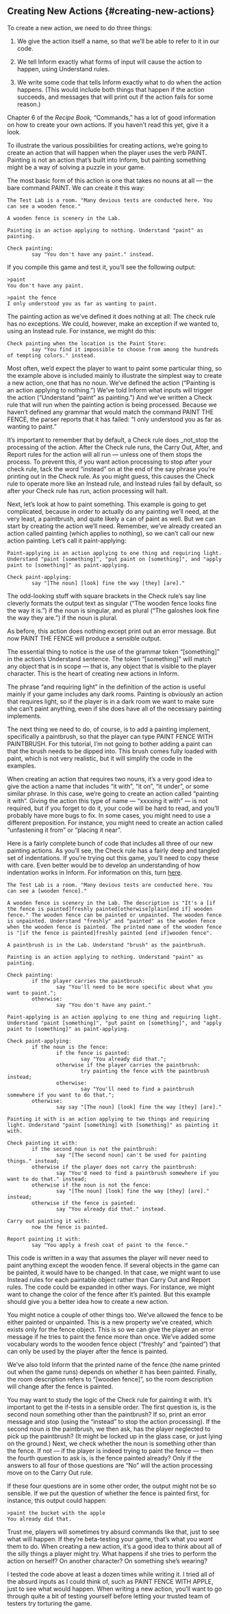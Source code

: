 ## Creating New Actions {#creating-new-actions}

To create a new action, we need to do three things:

1.  We give the action itself a name, so that we’ll be able to refer to it in our code.

2.  We tell Inform exactly what forms of input will cause the action to happen, using Understand rules.

3.  We write some code that tells Inform exactly what to do when the action happens. (This would include both things that happen if the action succeeds, and messages that will print out if the action fails for some reason.)

Chapter 6 of the _Recipe Book,_ “Commands,” has a lot of good information on how to create your own actions. If you haven’t read this yet, give it a look.

To illustrate the various possibilities for creating actions, we’re going to create an action that will happen when the player uses the verb PAINT. Painting is not an action that’s built into Inform, but painting something might be a way of solving a puzzle in your game.

The most basic form of this action is one that takes no nouns at all — the bare command PAINT. We can create it this way:

```inform7
The Test Lab is a room. "Many devious tests are conducted here. You can see a wooden fence."

A wooden fence is scenery in the Lab.

Painting is an action applying to nothing. Understand "paint" as painting.

Check painting:
        say "You don't have any paint." instead.
```

If you compile this game and test it, you’ll see the following output:

```
>paint
You don't have any paint.

>paint the fence
I only understood you as far as wanting to paint.
```

The painting action as we’ve defined it does nothing at all: The check rule has no exceptions. We could, however, make an exception if we wanted to, using an Instead rule. For instance, we might do this:

```inform7
Check painting when the location is the Paint Store:
        say "You find it impossible to choose from among the hundreds of tempting colors." instead.
```

Most often, we’d expect the player to want to paint some particular thing, so the example above is included mainly to illustrate the simplest way to create a new action, one that has no noun. We’ve defined the action (“Painting is an action applying to nothing.”) We’ve told Inform what inputs will trigger the action (“Understand “paint” as painting.”) And we’ve written a Check rule that will run when the painting action is being processed. Because we haven’t defined any grammar that would match the command PAINT THE FENCE, the parser reports that it has failed: “I only understood you as far as wanting to paint.”

It’s important to remember that by default, a Check rule does _not_stop the processing of the action. After the Check rule runs, the Carry Out, After, and Report rules for the action will all run — unless one of them stops the process. To prevent this, if you want action processing to stop after your check rule, tack the word “instead” on at the end of the say phrase you’re printing out in the Check rule. As you might guess, this causes the Check rule to operate more like an Instead rule, and Instead rules fail by default, so after your Check rule has run, action processing will halt.

Next, let’s look at how to paint something. This example is going to get complicated, because in order to actually do any painting we’ll need, at the very least, a paintbrush, and quite likely a can of paint as well. But we can start by creating the action we’ll need. Remember, we’ve already created an action called painting (which applies to nothing), so we can’t call our new action painting. Let’s call it paint-applying:

```inform7
Paint-applying is an action applying to one thing and requiring light. Understand "paint [something]", "put paint on [something]", and "apply paint to [something]" as paint-applying.

Check paint-applying:
        say "[The noun] [look] fine the way [they] [are]."
```

The odd-looking stuff with square brackets in the Check rule’s say line cleverly formats the output text as singular (“The wooden fence looks fine the way it is.”) if the noun is singular, and as plural (“The galoshes look fine the way they are.”) if the noun is plural.

As before, this action does nothing except print out an error message. But now PAINT THE FENCE will produce a sensible output.

The essential thing to notice is the use of the grammar token “[something]” in the action’s Understand sentence. The token “[something]” will match any object that is in scope — that is, any object that is visible to the player character. This is the heart of creating new actions in Inform.

The phrase “and requiring light” in the definition of the action is useful mainly if your game includes any dark rooms. Painting is obviously an action that requires light, so if the player is in a dark room we want to make sure she can’t paint anything, even if she does have all of the necessary painting implements.

The next thing we need to do, of course, is to add a painting implement, specifically a paintbrush, so that the player can type PAINT FENCE WITH PAINTBRUSH. For this tutorial, I’m not going to bother adding a paint can that the brush needs to be dipped into. This brush comes fully loaded with paint, which is not very realistic, but it will simplify the code in the examples.

When creating an action that requires two nouns, it’s a very good idea to give the action a name that includes “it with”, “it on”, “it under”, or some similar phrase. In this case, we’re going to create an action called “painting it with”. Giving the action this type of name — “xxxxing it with” — is not required, but if you forget to do it, your code will be hard to read, and you’ll probably have more bugs to fix. In some cases, you might need to use a different preposition. For instance, you might need to create an action called “unfastening it from” or “placing it near”.

Here is a fairly complete bunch of code that includes all three of our new painting actions. As you’ll see, the Check rule has a fairly deep and tangled set of indentations. If you’re trying out this game, you’ll need to copy these with care. Even better would be to develop an understanding of how indentation works in Inform. For information on this, turn [here](../chapter_9_phrasing_&_punctuation/indenting.md#indenting).

```inform7
The Test Lab is a room. "Many devious tests are conducted here. You can see a [wooden fence]."

A wooden fence is scenery in the Lab. The description is "It's a [if the fence is painted]freshly painted[otherwise]plain[end if] wooden fence." The wooden fence can be painted or unpainted. The wooden fence is unpainted. Understand "freshly" and "painted" as the wooden fence when the wooden fence is painted. The printed name of the wooden fence is "[if the fence is painted]freshly painted [end if]wooden fence".

A paintbrush is in the Lab. Understand "brush" as the paintbrush.

Painting is an action applying to nothing. Understand "paint" as painting.

Check painting:
        if the player carries the paintbrush:
                say "You'll need to be more specific about what you want to paint.";
        otherwise:
                say "You don't have any paint."

Paint-applying is an action applying to one thing and requiring light. Understand "paint [something]", "put paint on [something]", and "apply paint to [something]" as paint-applying.

Check paint-applying:
        if the noun is the fence:
                if the fence is painted:
                        say "You already did that.";
                otherwise if the player carries the paintbrush:
                        try painting the fence with the paintbrush instead;
                otherwise:
                        say "You'll need to find a paintbrush somewhere if you want to do that.";
        otherwise:
                say say "[The noun] [look] fine the way [they] [are]."

Painting it with is an action applying to two things and requiring light. Understand "paint [something] with [something]" as painting it with.

Check painting it with:
        if the second noun is not the paintbrush:
                say "[The second noun] can't be used for painting things." instead;
        otherwise if the player does not carry the paintbrush:
                say "You'd need to find a paintbrush somewhere if you want to do that." instead;
        otherwise if the noun is not the fence:
                say "[The noun] [look] fine the way [they] [are]." instead;
        otherwise if the fence is painted:
                say "You already did that." instead.

Carry out painting it with:
        now the fence is painted.

Report painting it with:
        say "You apply a fresh coat of paint to the fence."
```

This code is written in a way that assumes the player will never need to paint anything except the wooden fence. If several objects in the game can be painted, it would have to be changed. In that case, we might want to use Instead rules for each paintable object rather than Carry Out and Report rules. The code could be expanded in other ways. For instance, we might want to change the color of the fence after it’s painted. But this example should give you a better idea how to create a new action.

You might notice a couple of other things too. We’ve allowed the fence to be either painted or unpainted. This is a new property we’ve created, which exists only for the fence object. This is so we can give the player an error message if he tries to paint the fence more than once. We’ve added some vocabulary words to the wooden fence object (“freshly” and “painted”) that can only be used by the player after the fence is painted.

We’ve also told Inform that the printed name of the fence (the name printed out when the game runs) depends on whether it has been painted. Finally, the room description refers to “[wooden fence]”, so the room description will change after the fence is painted.

You may want to study the logic of the Check rule for painting it with. It’s important to get the if-tests in a sensible order. The first question is, is the second noun something other than the paintbrush? If so, print an error message and stop (using the “instead” to stop the action processing). If the second noun _is_ the paintbrush, we then ask, has the player neglected to pick up the paintbrush? (It might be locked up in the glass case, or just lying on the ground.) Next, we check whether the noun is something other than the fence. If not — if the player is indeed trying to paint the fence — then the fourth question to ask is, is the fence painted already? Only if the answers to all four of those questions are “No” will the action processing move on to the Carry Out rule.

If these four questions are in some other order, the output might not be so sensible. If we put the question of whether the fence is painted first, for instance, this output could happen:

```
>paint the bucket with the apple
You already did that.
```

Trust me, players will sometimes try absurd commands like that, just to see what will happen. If they’re beta-testing your game, that’s what you _want_ them to do. When creating a new action, it’s a good idea to think about all of the silly things a player might try. What happens if she tries to perform the action on herself? On another character? On something she’s wearing?

I tested the code above at least a dozen times while writing it. I tried all of the absurd inputs as I could think of, such as PAINT FENCE WITH APPLE, just to see what would happen. When writing a new action, you’ll want to go through quite a bit of testing yourself before letting your trusted team of testers try torturing the game.
